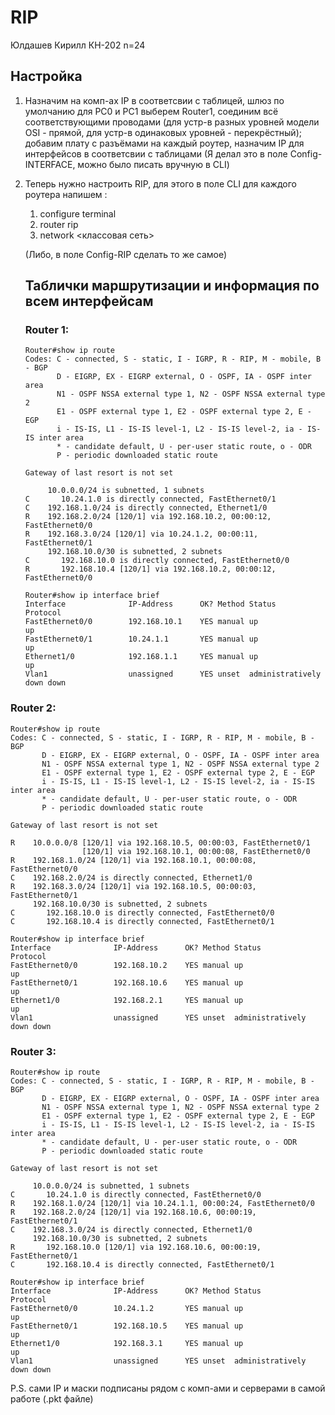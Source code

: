 # RIP

Юлдашев Кирилл КН-202 n=24

## Настройка

1. Назначим на комп-ах IP в соответсвии с таблицей, шлюз по умолчанию для PC0 и PC1 выберем Router1, соединим всё соответствующими проводами (для устр-в разных уровней модели OSI - прямой, для устр-в одинаковых уровней - перекрёстный); добавим плату с разъёмами на каждый роутер, назначим IP для интерфейсов в соответсвии с таблицами (Я делал это в поле Config-INTERFACE, можно было писать вручную в CLI)

2. Теперь нужно настроить RIP, для этого в поле CLI для каждого роутера напишем :

   1. configure terminal
   2. router rip
   3. network <классовая сеть>

   (Либо, в поле Config-RIP сделать то же самое)

   ## Таблички маршрутизации и информация по всем интерфейсам

   ### Router 1:

   ```
   Router#show ip route
   Codes: C - connected, S - static, I - IGRP, R - RIP, M - mobile, B - BGP
          D - EIGRP, EX - EIGRP external, O - OSPF, IA - OSPF inter area
          N1 - OSPF NSSA external type 1, N2 - OSPF NSSA external type 2
          E1 - OSPF external type 1, E2 - OSPF external type 2, E - EGP
          i - IS-IS, L1 - IS-IS level-1, L2 - IS-IS level-2, ia - IS-IS inter area
          * - candidate default, U - per-user static route, o - ODR
          P - periodic downloaded static route

   Gateway of last resort is not set

        10.0.0.0/24 is subnetted, 1 subnets
   C       10.24.1.0 is directly connected, FastEthernet0/1
   C    192.168.1.0/24 is directly connected, Ethernet1/0
   R    192.168.2.0/24 [120/1] via 192.168.10.2, 00:00:12, FastEthernet0/0
   R    192.168.3.0/24 [120/1] via 10.24.1.2, 00:00:11, FastEthernet0/1
        192.168.10.0/30 is subnetted, 2 subnets
   C       192.168.10.0 is directly connected, FastEthernet0/0
   R       192.168.10.4 [120/1] via 192.168.10.2, 00:00:12, FastEthernet0/0

   Router#show ip interface brief
   Interface              IP-Address      OK? Method Status                Protocol 
   FastEthernet0/0        192.168.10.1    YES manual up                    up 
   FastEthernet0/1        10.24.1.1       YES manual up                    up 
   Ethernet1/0            192.168.1.1     YES manual up                    up 
   Vlan1                  unassigned      YES unset  administratively down down
   ```

### Router 2:

```
Router#show ip route
Codes: C - connected, S - static, I - IGRP, R - RIP, M - mobile, B - BGP
       D - EIGRP, EX - EIGRP external, O - OSPF, IA - OSPF inter area
       N1 - OSPF NSSA external type 1, N2 - OSPF NSSA external type 2
       E1 - OSPF external type 1, E2 - OSPF external type 2, E - EGP
       i - IS-IS, L1 - IS-IS level-1, L2 - IS-IS level-2, ia - IS-IS inter area
       * - candidate default, U - per-user static route, o - ODR
       P - periodic downloaded static route

Gateway of last resort is not set

R    10.0.0.0/8 [120/1] via 192.168.10.5, 00:00:03, FastEthernet0/1
                [120/1] via 192.168.10.1, 00:00:08, FastEthernet0/0
R    192.168.1.0/24 [120/1] via 192.168.10.1, 00:00:08, FastEthernet0/0
C    192.168.2.0/24 is directly connected, Ethernet1/0
R    192.168.3.0/24 [120/1] via 192.168.10.5, 00:00:03, FastEthernet0/1
     192.168.10.0/30 is subnetted, 2 subnets
C       192.168.10.0 is directly connected, FastEthernet0/0
C       192.168.10.4 is directly connected, FastEthernet0/1

Router#show ip interface brief
Interface              IP-Address      OK? Method Status                Protocol 
FastEthernet0/0        192.168.10.2    YES manual up                    up 
FastEthernet0/1        192.168.10.6    YES manual up                    up 
Ethernet1/0            192.168.2.1     YES manual up                    up 
Vlan1                  unassigned      YES unset  administratively down down
```

### Router 3:

```
Router#show ip route
Codes: C - connected, S - static, I - IGRP, R - RIP, M - mobile, B - BGP
       D - EIGRP, EX - EIGRP external, O - OSPF, IA - OSPF inter area
       N1 - OSPF NSSA external type 1, N2 - OSPF NSSA external type 2
       E1 - OSPF external type 1, E2 - OSPF external type 2, E - EGP
       i - IS-IS, L1 - IS-IS level-1, L2 - IS-IS level-2, ia - IS-IS inter area
       * - candidate default, U - per-user static route, o - ODR
       P - periodic downloaded static route

Gateway of last resort is not set

     10.0.0.0/24 is subnetted, 1 subnets
C       10.24.1.0 is directly connected, FastEthernet0/0
R    192.168.1.0/24 [120/1] via 10.24.1.1, 00:00:24, FastEthernet0/0
R    192.168.2.0/24 [120/1] via 192.168.10.6, 00:00:19, FastEthernet0/1
C    192.168.3.0/24 is directly connected, Ethernet1/0
     192.168.10.0/30 is subnetted, 2 subnets
R       192.168.10.0 [120/1] via 192.168.10.6, 00:00:19, FastEthernet0/1
C       192.168.10.4 is directly connected, FastEthernet0/1

Router#show ip interface brief
Interface              IP-Address      OK? Method Status                Protocol 
FastEthernet0/0        10.24.1.2       YES manual up                    up 
FastEthernet0/1        192.168.10.5    YES manual up                    up 
Ethernet1/0            192.168.3.1     YES manual up                    up 
Vlan1                  unassigned      YES unset  administratively down down
```

P.S. сами IP и маски подписаны рядом с комп-ами и серверами в самой работе (.pkt файле)

